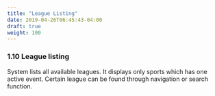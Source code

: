 ```yaml
---
title: "League Listing"
date: 2019-04-26T06:45:43-04:00
draft: true
weight: 100
---
```


### 1.10 League listing

System lists all available leagues. It displays only sports which has one active event. Certain league can be found through navigation or search function.
